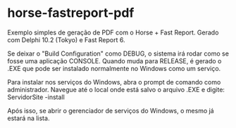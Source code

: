 # horse-fastreport-pdf
Exemplo simples de geração de PDF com o Horse + Fast Report.
Gerado com Delphi 10.2 (Tokyo) e Fast Report 6.

Se deixar o "Build Configuration" como DEBUG, o sistema irá rodar
como se fosse uma aplicação CONSOLE.
Quando muda para RELEASE, é gerado o .EXE que pode ser instalado
normalmente no Windows como um serviço.

Para instalar nos serviços do Windows, abra o prompt de comando
como administrador. Navegue até o local onde está salvo o arquivo
.EXE e digite:
ServidorSite -install

Após isso, se abrir o gerenciador de serviços do Windows, o mesmo
já estará na lista.